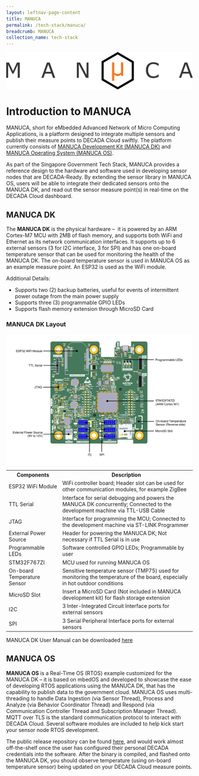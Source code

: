 ```yaml
---
layout: leftnav-page-content
title: MANUCA
permalink: /tech-stack/manuca/
breadcrumb: MANUCA
collection_name: tech-stack
---
```


![MANUCA LOGO](/images/manuca/intro/main_logo_wo_tagline.png)
# Introduction to MANUCA

MANUCA, short for eMbedded Advanced Network of Micro Computing Applications, is a platform designed to integrate multiple sensors and publish their measure points to DECADA Cloud swiftly. The platform currently consists of [MANUCA Development Kit (MANUCA DK)](#MANUCA-DK) and [MANUCA Operating System (MANUCA OS)](#MANUCA-OS).  

As part of the Singapore Government Tech Stack, MANUCA provides a reference design to the hardware and software used in developing sensor nodes that are DECADA-Ready. By extending the sensor library in MANUCA OS, users will be able to integrate their dedicated sensors onto the MANUCA DK, and read out the sensor measure point(s) in real-time on the DECADA Cloud dashboard.  

<a id="MANUCA-DK"></a>
## MANUCA DK
The **MANUCA DK** is the physical hardware –  it is powered by an ARM Cortex-M7 MCU with 2MB of flash memory, and supports both WiFi and Ethernet as its network communication interfaces. It supports up to 6 external sensors (3 for I2C interface, 3 for SPI) and has one on-board temperature sensor that can be used for monitoring the health of the MANUCA DK. The on-board temperature sensor is used in MANUCA OS as an example measure point. An ESP32 is used as the WiFi module.

Additional Details:

- Supports two (2) backup batteries, useful for events of intermittent power outage from the main power supply
- Supports three (3) programmable GPIO LEDs
- Supports flash memory extension through MicroSD Card

### MANUCA DK Layout

![MANUCA DK Layout](/images/manuca/intro/layout.png)

<table>
  <tr>
    <th>Components</th>
    <th>Description</th>
  </tr>
  <tr>
    <td>ESP32 WiFi Module</td>
    <td>WiFi controller board; Header slot can be used for other communication modules, for example ZigBee</td>
  </tr>
  <tr>
    <td>TTL Serial</td>
    <td>Interface for serial debugging and powers the MANUCA DK concurrently; Connected to the development machine via TTL-USB Cable</td>
  </tr>
  <tr>
    <td>JTAG</td>
    <td>Interface for programming the MCU; Connected to the development machine via ST-LINK Programmer</td>
  </tr>
  <tr>
    <td>External Power Source</td>
    <td>Header for powering the MANUCA DK; Not necessary if TTL Serial is in use</td>
  </tr>
  <tr>
    <td>Programmable LEDs</td>
    <td>Software controlled GPIO LEDs; Programmable by user</td>
  </tr>
  <tr>
    <td>STM32F767ZI</td>
    <td>MCU used for running MANUCA OS</td>
  </tr>
  <tr>
    <td>On-board Temperature Sensor</td>
    <td>Sensitive temperature sensor (TMP75) used for monitoring the temperature of the board, especially in hot outdoor conditions</td>
  </tr>
  <tr>
    <td>MicroSD Slot</td>
    <td>Insert a MicroSD Card (Not included in MANUCA development kit) for flash storage extension</td>
  </tr>
  <tr>
    <td>I2C</td>
    <td>3 Inter-Integrated Circuit Interface ports for external sensors</td>
  </tr>
  <tr>
    <td>SPI</td>
    <td>3 Serial Peripheral Interface ports for external sensors</td>
  </tr>
</table>

MANUCA DK User Manual can be downloaded [here](/files/MANUCA_User_Manual_V1.pdf)

<a id="MANUCA-OS"></a>
## MANUCA OS
**MANUCA OS** is a Real-Time OS (RTOS) example customized for the MANUCA DK –  it is based on mbedOS and developed to showcase the ease of developing RTOS applications using the MANUCA DK, that has the capability to publish data to the government cloud. MANUCA OS uses multi-threading to handle Data Ingestion (via Sensor Thread), Process and Analyze (via Behavior Coordinator Thread) and Respond (via Communication Controller Thread and Subscription Manager Thread). MQTT over TLS is the standard communication protocol to interact with DECADA Cloud. Several software modules are included to help kick start your sensor node RTOS development.  

The public release repository can be found [here](https://github.com/GovTechSIOT/stack-manuca-os), and would work almost off-the-shelf once the user has configured their personal DECADA credentials into the software. After the binary is compiled, and flashed onto the MANUCA DK, you should observe temperature (using on-board temperature sensor) being updated on your DECADA Cloud measure points.

